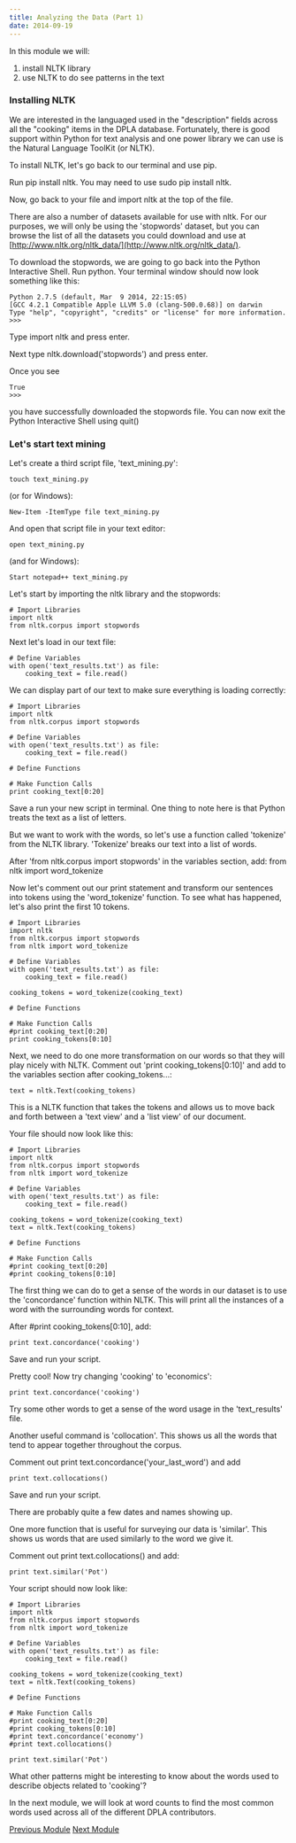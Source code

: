 ```yaml
---
title: Analyzing the Data (Part 1)
date: 2014-09-19
---
```


In this module we will:

1. install NLTK library
2. use NLTK to do see patterns in the text

### Installing NLTK

We are interested in the languaged used in the "description" fields across all the "cooking" items in the DPLA database. Fortunately, there is good support within Python for text analysis and one power library we can use is the Natural Language ToolKit (or NLTK).

To install NLTK, let's go back to our terminal and use pip.

Run <span class = "command">pip install nltk</span>. You may need to use <span class="command">sudo pip install nltk</span>.

Now, go back to your file and import nltk at the top of the file.

There are also a number of datasets available for use with nltk. For our purposes, we will only be using the 'stopwords' dataset, but you can browse the list of all the datasets you could download and use at [http://www.nltk.org/nltk_data/](http://www.nltk.org/nltk_data/). 

To download the stopwords, we are going to go back into the Python Interactive Shell. Run <span class="command">python</span>. Your terminal window should now look something like this:

    Python 2.7.5 (default, Mar  9 2014, 22:15:05)
    [GCC 4.2.1 Compatible Apple LLVM 5.0 (clang-500.0.68)] on darwin
    Type "help", "copyright", "credits" or "license" for more information.
    >>> 

Type <span class="command">import nltk</span> and press enter.

Next type <span class="command">nltk.download('stopwords')</span> and press enter.

Once you see 
    
    True
    >>>

you have successfully downloaded the stopwords file. You can now exit the Python Interactive Shell using <span class="command">quit()</span>

### Let's start text mining

Let's create a third script file, 'text_mining.py':

    touch text_mining.py

(or for Windows):
    
    New-Item -ItemType file text_mining.py

And open that script file in your text editor:

    open text_mining.py

(and for Windows):
    
    Start notepad++ text_mining.py

Let's start by importing the nltk library and the stopwords:
    
    # Import Libraries
    import nltk
    from nltk.corpus import stopwords

Next let's load in our text file:

    # Define Variables
    with open('text_results.txt') as file:
        cooking_text = file.read()

We can display part of our text to make sure everything is loading correctly:

    # Import Libraries
    import nltk
    from nltk.corpus import stopwords

    # Define Variables
    with open('text_results.txt') as file:
        cooking_text = file.read()

    # Define Functions

    # Make Function Calls
    print cooking_text[0:20]

Save a run your new script in terminal. One thing to note here is that Python treats the text as a list of letters. 

But we want to work with the words, so let's use a function called 'tokenize' from the NLTK library. 'Tokenize' breaks our text into a list of words.

After 'from nltk.corpus import stopwords' in the variables section, add:
    from nltk import word_tokenize

Now let's comment out our print statement and transform our sentences into tokens using the 'word_tokenize' function. To see what has happened, let's also print the first 10 tokens.

    # Import Libraries
    import nltk
    from nltk.corpus import stopwords
    from nltk import word_tokenize

    # Define Variables
    with open('text_results.txt') as file:
        cooking_text = file.read()

    cooking_tokens = word_tokenize(cooking_text)

    # Define Functions

    # Make Function Calls
    #print cooking_text[0:20]
    print cooking_tokens[0:10]

Next, we need to do one more transformation on our words so that they will play nicely with NLTK. Comment out 'print cooking_tokens[0:10]' and add to the variables section after <span class="command">cooking_tokens...</span>:

    text = nltk.Text(cooking_tokens)

This is a NLTK function that takes the tokens and allows us to move back and forth between a 'text view' and a 'list view' of our document.

Your file should now look like this:

    # Import Libraries
    import nltk
    from nltk.corpus import stopwords
    from nltk import word_tokenize

    # Define Variables
    with open('text_results.txt') as file:
        cooking_text = file.read()

    cooking_tokens = word_tokenize(cooking_text)
    text = nltk.Text(cooking_tokens)

    # Define Functions

    # Make Function Calls
    #print cooking_text[0:20]
    #print cooking_tokens[0:10]
    

The first thing we can do to get a sense of the words in our dataset is to use the 'concordance' function within NLTK. This will print all the instances of a word with the surrounding words for context.

After <span class="command">#print cooking_tokens[0:10]</span>, add:

    print text.concordance('cooking')

Save and run your script.

Pretty cool! Now try changing 'cooking' to 'economics':

    print text.concordance('cooking')

Try some other words to get a sense of the word usage in the 'text_results' file.

Another useful command is 'collocation'. This shows us all the words that tend to appear together throughout the corpus.

Comment out <span class="command">print text.concordance('your_last_word')</span> and add 

    print text.collocations()

Save and run your script.

There are probably quite a few dates and names showing up. 

One more function that is useful for surveying our data is 'similar'. This shows us words that are used similarly to the word we give it.

Comment out <span class="command"> print text.collocations()</span> and add:

    print text.similar('Pot')

Your script should now look like:

    # Import Libraries
    import nltk
    from nltk.corpus import stopwords
    from nltk import word_tokenize

    # Define Variables
    with open('text_results.txt') as file:
        cooking_text = file.read()

    cooking_tokens = word_tokenize(cooking_text)
    text = nltk.Text(cooking_tokens)

    # Define Functions

    # Make Function Calls
    #print cooking_text[0:20]
    #print cooking_tokens[0:10]
    #print text.concordance('economy')
    #print text.collocations()

    print text.similar('Pot')

What other patterns might be interesting to know about the words used to describe objects related to 'cooking'?

In the next module, we will look at word counts to find the most common words used across all of the different DPLA contributors. 

<span class="left">[Previous Module](module10.html)</span>
<span class="right">[Next Module](module12.html)</span>